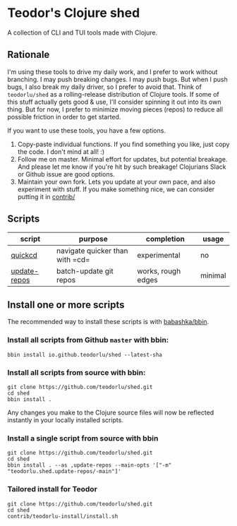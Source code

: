 # Teodor's Clojure shed

A collection of CLI and TUI tools made with Clojure.

## Rationale

I'm using these tools to drive my daily work, and I prefer to work without branching.
I may push breaking changes.
I may push bugs.
But when I push bugs, I also break my daily driver, so I prefer to avoid that.
Think of `teodorlu/shed` as a rolling-release distribution of Clojure tools.
If some of this stuff actually gets good & use, I'll consider spinning it out into its own thing.
But for now, I prefer to minimize moving pieces (repos) to reduce all possible friction in order to get started.

If you want to use these tools, you have a few options.

1. Copy-paste individual functions.
   If you find something you like, just copy the code.
   I don't mind at all! :)
2. Follow me on master.
   Minimal effort for updates, but potential breakage.
   And please let me know if you're hit by such breakage!
   Clojurians Slack or Github issue are good options.
3. Maintain your own fork.
   Lets you update at your own pace, and also experiment with stuff.
   If you make something nice, we can consider putting it in [contrib/]

[contrib/]: ./contrib/

## Scripts

| script         | purpose                         | completion         | usage   |
|----------------|---------------------------------|--------------------|---------|
| [quickcd]      | navigate quicker than with =cd= | experimental       | no      |
| [update-repos] | batch-update git repos          | works, rough edges | minimal |

[quickcd]: https://github.com/teodorlu/shed/tree/master/contrib/quickcd
[update-repos]: https://github.com/teodorlu/shed/tree/master/contrib/update-repos

## Install one or more scripts

The recommended way to install these scripts is with [babashka/bbin][babashka-bbin].

[babashka-bbin]: https://github.com/babashka/bbin
   
### Install all scripts from Github `master` with bbin:

    bbin install io.github.teodorlu/shed --latest-sha

### Install all scripts from source with bbin:

    git clone https://github.com/teodorlu/shed.git
    cd shed
    bbin install .

Any changes you make to the Clojure source files will now be reflected instantly in your locally installed scripts.

### Install a single script from source with bbin

    git clone https://github.com/teodorlu/shed.git
    cd shed
    bbin install . --as ,update-repos --main-opts '["-m" "teodorlu.shed.update-repos/-main"]'

### Tailored install for Teodor

    git clone https://github.com/teodorlu/shed.git
    cd shed
    contrib/teodorlu-install/install.sh

